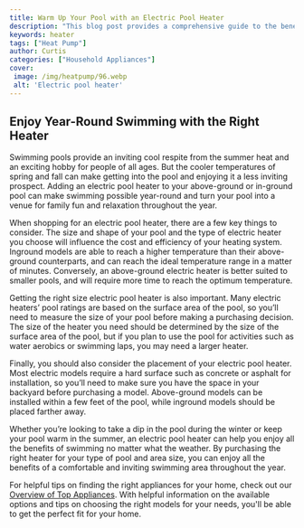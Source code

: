 ```yaml
---
title: Warm Up Your Pool with an Electric Pool Heater
description: "This blog post provides a comprehensive guide to the benefits and features of electric pool heaters helping you to make the best choice for your pool Keep swimming in comfort all year round"
keywords: heater
tags: ["Heat Pump"]
author: Curtis
categories: ["Household Appliances"]
cover: 
 image: /img/heatpump/96.webp
 alt: 'Electric pool heater'
---
```

## Enjoy Year-Round Swimming with the Right Heater
Swimming pools provide an inviting cool respite from the summer heat and an exciting hobby for people of all ages. But the cooler temperatures of spring and fall can make getting into the pool and enjoying it a less inviting prospect. Adding an electric pool heater to your above-ground or in-ground pool can make swimming possible year-round and turn your pool into a venue for family fun and relaxation throughout the year. 

When shopping for an electric pool heater, there are a few key things to consider. The size and shape of your pool and the type of electric heater you choose will influence the cost and efficiency of your heating system. Inground models are able to reach a higher temperature than their above-ground counterparts, and can reach the ideal temperature range in a matter of minutes. Conversely, an above-ground electric heater is better suited to smaller pools, and will require more time to reach the optimum temperature. 

Getting the right size electric pool heater is also important. Many electric heaters’ pool ratings are based on the surface area of the pool, so you’ll need to measure the size of your pool before making a purchasing decision. The size of the heater you need should be determined by the size of the surface area of the pool, but if you plan to use the pool for activities such as water aerobics or swimming laps, you may need a larger heater. 

Finally, you should also consider the placement of your electric pool heater. Most electric models require a hard surface such as concrete or asphalt for installation, so you’ll need to make sure you have the space in your backyard before purchasing a model. Above-ground models can be installed within a few feet of the pool, while inground models should be placed farther away. 

Whether you’re looking to take a dip in the pool during the winter or keep your pool warm in the summer, an electric pool heater can help you enjoy all the benefits of swimming no matter what the weather. By purchasing the right heater for your type of pool and area size, you can enjoy all the benefits of a comfortable and inviting swimming area throughout the year.

For helpful tips on finding the right appliances for your home, check out our [Overview of Top Appliances](./pages/appliance-overview). With helpful information on the available options and tips on choosing the right models for your needs, you'll be able to get the perfect fit for your home.

